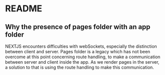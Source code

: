 # README
## Why the presence of pages folder with an app folder

NEXTJS encounters difficulties with webSockets, especially the distinction between client and server.
Pages folder is a legacy which has not been overcome at this point concerning route handling, to make a communication between server and client inside the app. As we render pages in the server, a solution to that is using the route handling to make this communication.